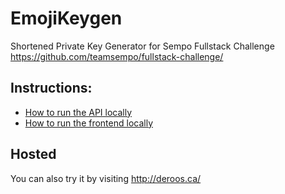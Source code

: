 # EmojiKeygen
Shortened Private Key Generator for Sempo Fullstack Challenge
https://github.com/teamsempo/fullstack-challenge/
  
## Instructions:
- [How to run the API locally](emojikeygen/README.md)
- [How to run the frontend locally](frontend/emojikeygen/README.md)
  
## Hosted  
You can also try it by visiting http://deroos.ca/